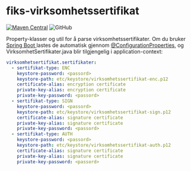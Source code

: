 # fiks-virksomhetssertifikat
[![Maven Central](https://img.shields.io/maven-central/v/no.ks.fiks/virksomhetssertifikat)](https://search.maven.org/artifact/no.ks.fiks/virksomhetssertifikat)
![GitHub](https://img.shields.io/github/license/ks-no/fiks-virksomhetssertifikat)

Property-klasser og util for å parse virksomhetssertifikater. Om du bruker [Spring Boot ](https://spring.io/projects/spring-boot) lastes de automatisk gjennom [@ConfigurationProperties](https://docs.spring.io/spring-boot/docs/current/reference/html/boot-features-external-config.html#boot-features-external-config-typesafe-configuration-properties), og VirksomhetSertifikater.java blir tilgjengelig i application-context:

```yaml
virksomhetsertifikat.sertifikater:
  - sertifikat-type: ENC
    keystore-password: <passord>
    keystore-path: etc/keystore/virksomhetssertifikat-enc.p12
    certificate-alias: encryption certificate
    private-key-alias: encryption certificate
    private-key-password: <passord>
  - sertifikat-type: SIGN
    keystore-password: <passord>
    keystore-path: etc/keystore/virksomhetssertifikat-sign.p12
    certificate-alias: signature certificate
    private-key-alias: signature certificate
    private-key-password: <passord>
  - sertifikat-type: AUTH
    keystore-password: <passord>
    keystore-path: etc/keystore/virksomhetssertifikat-auth.p12
    certificate-alias: signature certificate
    private-key-alias: signature certificate
    private-key-password: <passord>    
```    
